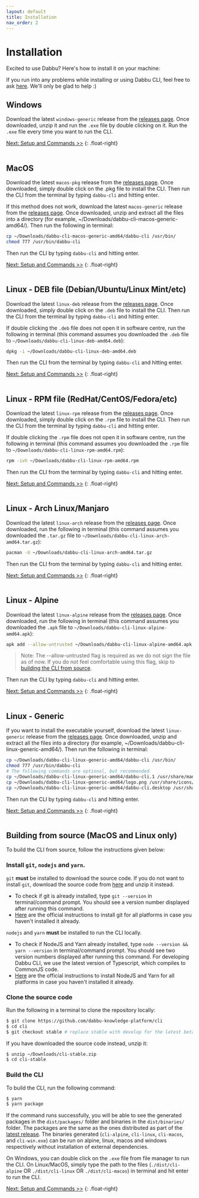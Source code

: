 ```yaml
---
layout: default
title: Installation
nav_order: 2
---
```


# Installation

Excited to use Dabbu? Here's how to install it on your machine:

If you run into any problems while installing or using Dabbu CLI, feel free to ask [here](https://github.com/dabbu-knowledge-platform/cli/discussions/categories/q-a). We'll only be glad to help :)

## Windows

Download the latest `windows-generic` release from the [releases page](https://github.com/dabbu-knowledge-platform/cli/releases/latest). Once downloaded, unzip it and run the `.exe` file by double clicking on it. Run the `.exe` file every time you want to run the CLI.

[Next: Setup and Commands \>\>](./setup-and-commands)
{: .float-right}
<br><br>

## MacOS

Download the latest `macos-pkg` release from the [releases page](https://github.com/dabbu-knowledge-platform/cli/releases/latest). Once downloaded, simply double click on the .pkg file to install the CLI. Then run the CLI from the terminal by typing `dabbu-cli` and hitting enter.

If this method does not work, download the latest `macos-generic` release from the [releases page](https://github.com/dabbu-knowledge-platform/cli/releases/latest). Once downloaded, unzip and extract all the files into a directory (for example, ~/Downloads/dabbu-cli-macos-generic-amd64/). Then run the following in terminal:

```bash
cp ~/Downloads/dabbu-cli-macos-generic-amd64/dabbu-cli /usr/bin/
chmod 777 /usr/bin/dabbu-cli
```

Then run the CLI by typing `dabbu-cli` and hitting enter.

[Next: Setup and Commands \>\>](./setup-and-commands)
{: .float-right}
<br><br>

## Linux - DEB file (Debian/Ubuntu/Linux Mint/etc)

Download the latest `linux-deb` release from the [releases page](https://github.com/dabbu-knowledge-platform/cli/releases/latest). Once downloaded, simply double click on the `.deb` file to install the CLI. Then run the CLI from the terminal by typing `dabbu-cli` and hitting enter.

If double clicking the `.deb` file does not open it in software centre, run the following in terminal (this command assumes you downloaded the `.deb` file to `~/Downloads/dabbu-cli-linux-deb-amd64.deb`):

```bash
dpkg -i ~/Downloads/dabbu-cli-linux-deb-amd64.deb
```

Then run the CLI from the terminal by typing `dabbu-cli` and hitting enter.

[Next: Setup and Commands \>\>](./setup-and-commands)
{: .float-right}
<br><br>

## Linux - RPM file (RedHat/CentOS/Fedora/etc)

Download the latest `linux-rpm` release from the [releases page](https://github.com/dabbu-knowledge-platform/cli/releases/latest). Once downloaded, simply double click on the `.rpm` file to install the CLI. Then run the CLI from the terminal by typing `dabbu-cli` and hitting enter.

If double clicking the `.rpm` file does not open it in software centre, run the following in terminal (this command assumes you downloaded the `.rpm` file to `~/Downloads/dabbu-cli-linux-rpm-amd64.rpm`):

```bash
rpm -ivh ~/Downloads/dabbu-cli-linux-rpm-amd64.rpm
```

Then run the CLI from the terminal by typing `dabbu-cli` and hitting enter.

[Next: Setup and Commands \>\>](./setup-and-commands)
{: .float-right}
<br><br>

## Linux - Arch Linux/Manjaro

Download the latest `linux-arch` release from the [releases page](https://github.com/dabbu-knowledge-platform/cli/releases/latest). Once downloaded, run the following in terminal (this command assumes you downloaded the `.tar.gz` file to `~/Downloads/dabbu-cli-linux-arch-amd64.tar.gz`):

```bash
pacman -U ~/Downloads/dabbu-cli-linux-arch-amd64.tar.gz
```

Then run the CLI from the terminal by typing `dabbu-cli` and hitting enter.

[Next: Setup and Commands \>\>](./setup-and-commands)
{: .float-right}
<br><br>

## Linux - Alpine

Download the latest `linux-alpine` release from the [releases page](https://github.com/dabbu-knowledge-platform/cli/releases/latest). Once downloaded, run the following in terminal (this command assumes you downloaded the `.apk` file to `~/Downloads/dabbu-cli-linux-alpine-amd64.apk`):

```bash
apk add --allow-untrusted ~/Downloads/dabbu-cli-linux-alpine-amd64.apk
```

> Note: The --allow-untrusted flag is required as we do not sign the file as of now. If you do not feel comfortable using this flag, skip to [building the CLI from source](#building-from-source-macos-and-linux-only).

Then run the CLI by typing `dabbu-cli` and hitting enter.

[Next: Setup and Commands \>\>](./setup-and-commands)
{: .float-right}
<br><br>

## Linux - Generic

If you want to install the executable yourself, download the latest `linux-generic` release from the [releases page](https://github.com/dabbu-knowledge-platform/cli/releases/latest). Once downloaded, unzip and extract all the files into a directory (for example, ~/Downloads/dabbu-cli-linux-generic-amd64/). Then run the following in terminal:

```bash
cp ~/Downloads/dabbu-cli-linux-generic-amd64/dabbu-cli /usr/bin/
chmod 777 /usr/bin/dabbu-cli
# The following commands are optional, but recommended
cp ~/Downloads/dabbu-cli-linux-generic-amd64/dabbu-cli.1 /usr/share/man/man1/
cp ~/Downloads/dabbu-cli-linux-generic-amd64/logo.png /usr/share/icons/dabbu-cli.png
cp ~/Downloads/dabbu-cli-linux-generic-amd64/dabbu-cli.desktop /usr/share/applications/
```

Then run the CLI by typing `dabbu-cli` and hitting enter.

[Next: Setup and Commands \>\>](./setup-and-commands)
{: .float-right}
<br><br>

## Building from source (MacOS and Linux only)

To build the CLI from source, follow the instructions given below:

### Install `git`, `nodejs` and `yarn`.

`git` **must** be installed to download the source code. If you do not want to install `git`, download the source code from [here](https://github.com/dabbu-knowledge-platform/cli/archive/refs/heads/stable.zip) and unzip it instead.

- To check if git is already installed, type `git --version` in terminal/command prompt. You should see a version number displayed after running this command.
- [Here](https://github.com/git-guides/install-git) are the official instructions to install git for all platforms in case you haven't installed it already.

`nodejs` and `yarn` **must** be installed to run the CLI locally.

- To check if NodeJS and Yarn already installed, type `node --version && yarn --version` in terminal/command prompt. You should see two version numbers displayed after running this command. For developing Dabbu CLI, we use the latest version of Typescript, which compiles to CommonJS code.
- [Here](https://nodejs.org/en/download/package-manager/) are the official instructions to install NodeJS and Yarn for all platforms in case you haven't installed it already.

### Clone the source code

Run the following in a terminal to clone the repository locally:

```sh
$ git clone https://github.com/dabbu-knowledge-platform/cli
$ cd cli
$ git checkout stable # replace stable with develop for the latest beta version
```

If you have downloaded the source code instead, unzip it:

```sh
$ unzip ~/Downloads/cli-stable.zip
$ cd cli-stable
```

### Build the CLI

To build the CLI, run the following command:

```sh
$ yarn
$ yarn package
```

If the command runs successfully, you will be able to see the generated packages in the `dist/packages/` folder and binaries in the `dist/binaries/` folder. The packages are the same as the ones distributed as part of the [latest release](https://github.com/dabbu-knowledge-platform/cli/releases/latest/). The binaries generated (`cli-alpine`, `cli-linux`, `cli-macos`, and `cli-win.exe`) can be run on alpine, linux, macos and windows respectively without installation of external dependencies.

On Windows, you can double click on the `.exe` file from file manager to run the CLI. On Linux/MacOS, simply type the path to the files (`./dist/cli-alpine` OR `./dist/cli-linux` OR `./dist/cli-macos`) in terminal and hit enter to run the CLI.

[Next: Setup and Commands \>\>](./setup-and-commands)
{: .float-right}
<br><br>
